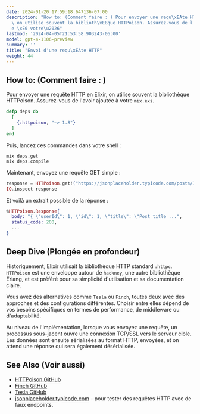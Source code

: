 ```yaml
---
date: 2024-01-20 17:59:18.647136-07:00
description: "How to: (Comment faire : ) Pour envoyer une requ\xEAte HTTP en Elixir,\
  \ on utilise souvent la biblioth\xE8que HTTPoison. Assurez-vous de l'avoir ajout\xE9\
  e \xE0 votre\u2026"
lastmod: '2024-04-05T21:53:58.903243-06:00'
model: gpt-4-1106-preview
summary: ''
title: "Envoi d'une requ\xEAte HTTP"
weight: 44
---
```


## How to: (Comment faire : )
Pour envoyer une requête HTTP en Elixir, on utilise souvent la bibliothèque HTTPoison. Assurez-vous de l'avoir ajoutée à votre `mix.exs`.

```elixir
defp deps do
  [
    {:httpoison, "~> 1.8"}
  ]
end
```

Puis, lancez ces commandes dans votre shell :

```shell
mix deps.get
mix deps.compile
```

Maintenant, envoyez une requête GET simple :

```elixir
response = HTTPoison.get!("https://jsonplaceholder.typicode.com/posts/1")
IO.inspect response
```

Et voilà un extrait possible de la réponse :

```elixir
%HTTPoison.Response{
  body: "{ \"userId\": 1, \"id\": 1, \"title\": \"Post title ...",
  status_code: 200,
  ...
}
```

## Deep Dive (Plongée en profondeur)
Historiquement, Elixir utilisait la bibliothèque HTTP standard `:httpc`. `HTTPoison` est une enveloppe autour de `hackney`, une autre bibliothèque Erlang, et est préféré pour sa simplicité d'utilisation et sa documentation claire.

Vous avez des alternatives comme `Tesla` ou `Finch`, toutes deux avec des approches et des configurations différentes. Choisir entre elles dépend de vos besoins spécifiques en termes de performance, de middleware ou d'adaptabilité.

Au niveau de l'implémentation, lorsque vous envoyez une requête, un processus sous-jacent ouvre une connexion TCP/SSL vers le serveur cible. Les données sont ensuite sérialisées au format HTTP, envoyées, et on attend une réponse qui sera également désérialisée.

## See Also (Voir aussi)
- [HTTPoison GitHub](https://github.com/edgurgel/httpoison)
- [Finch GitHub](https://github.com/sneako/finch)
- [Tesla GitHub](https://github.com/teamon/tesla)
- [jsonplaceholder.typicode.com](https://jsonplaceholder.typicode.com/) - pour tester des requêtes HTTP avec de faux endpoints.
